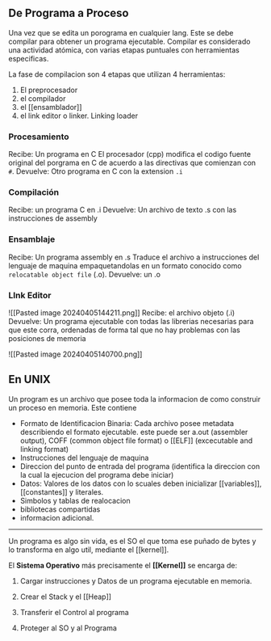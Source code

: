 ## De Programa a Proceso

Una vez que se edita un porograma en cualquier lang. Este se debe compilar para obtener un programa ejecutable. Compilar es considerado una actividad atómica, con varias etapas puntuales con herramientas especificas.

La fase de compilacion son 4 etapas que utilizan 4 herramientas:
1. El preprocesador
2. el compilador 
3. el [[ensamblador]]
4. el link editor o linker. Linking loader

### Procesamiento
Recibe: Un programa en C
El procesador (cpp) modifica el codigo fuente original del porgrama en C de acuerdo a las directivas que comienzan con `#`. 
Devuelve: Otro programa en C con la extension `.i`

### Compilación 
Recibe: un programa C en .i
Devuelve: Un archivo de texto .s con las instrucciones de assembly

### Ensamblaje 
Recibe: Un programa assembly en .s
Traduce el archivo a instrucciones del lenguaje de maquina empaquetandolas en un formato conocido como `relocatable object file` (.o). 
Devuelve: un .o

### LInk Editor 
![[Pasted image 20240405144211.png]]
Recibe: el archivo objeto (.i)
Devuelve: Un programa ejecutable con todas las librerias necesarias para que este corra, ordenadas de forma tal que no hay problemas con las posiciones de memoria


![[Pasted image 20240405140700.png]]

## En UNIX 
Un program es un archivo que posee toda la informacion de como construir un proceso en memoria. Este contiene 
- Formato de Identificacion Binaria: Cada archivo posee metadata describiendo el formato ejecutable. este puede ser a.out (assembler output), COFF (common object file format) o [[ELF]] (excecutable and linking format)
- Instrucciones del lenguaje de maquina
- Direccion del punto de entrada del programa (identifica la direccion con la cual la ejecucion del programa debe iniciar)
- Datos: Valores de los datos con lo scuales deben inicializar [[variables]], [[constantes]] y literales.
- Simbolos y tablas de realocacion
- bibliotecas compartidas
- informacion adicional.


---

Un programa es algo sin vida, es el SO el que toma ese puñado de bytes y lo transforma en algo util, mediante el [[kernel]]. 

El **Sistema Operativo** más precisamente el **[[Kernel]]** se encarga de:

1. Cargar instrucciones y Datos de un programa ejecutable en memoria.
    
2. Crear el Stack y el [[Heap]] 
    
3. Transferir el Control al programa
    
4. Proteger al SO y al Programa